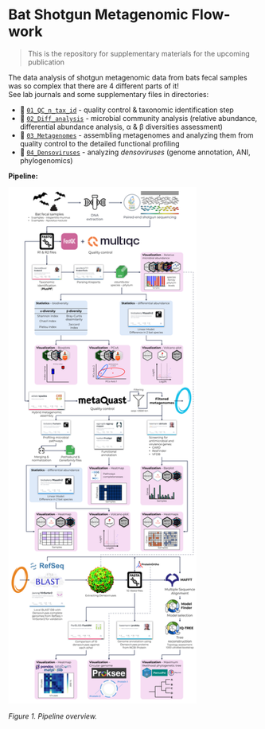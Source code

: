 # Bat Shotgun Metagenomic Flow-work

> This is the repository for supplementary materials for the upcoming publication

The data analysis of shotgun metagenomic data from bats fecal samples was so complex that there are 4 different parts of it!<br>
See lab journals and some supplementary files in directories:
- 📁 [`01_QC_n_tax_id`](01_QC_n_tax_id) - quality control & taxonomic identification step
- 📁 [`02_Diff_analysis`](02_Diff_analysis) - microbial community analysis (relative abundance, differential abundance analysis, α & β diversities assessment)
- 📁 [`03_Metagenomes`](03_Metagenomes) - assembling metagenomes and analyzing them from quality control to the detailed functional profiling
- 📁 [`04_Densoviruses`](04_Densoviruses) - analyzing _densoviruses_ (genome annotation, ANI, phylogenomics)

**Pipeline:**

<img src="https://github.com/PopovIILab/BatShotMetaFlow/blob/main/imgs/BatShotMetaFlow_pipeline.png" width="75%"/>

_Figure 1. Pipeline overview._
